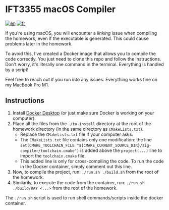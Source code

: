 # IFT3355 macOS Compiler

[![en](https://img.shields.io/badge/lang-en-red.svg)](https://github.com/etiennecollin/dockerfiles/blob/main/ift3355-macos-compilation/README.md)
[![fr](https://img.shields.io/badge/lang-fr-blue.svg)](https://github.com/etiennecollin/dockerfiles/blob/main/ift3355-macos-compilation/README_FR.md)

If you're using macOS, you will encounter a _linking_ issue when compiling the homework, even if the executable is generated. This could cause problems later in the homework.

To avoid this, I’ve created a Docker image that allows you to compile the code correctly. You just need to clone this repo and follow the instructions. Don't worry, it's literally one command in the terminal. Everything is handled by a script!

Feel free to reach out if you run into any issues. Everything works fine on my MacBook Pro M1.

## Instructions

1. Install [Docker Desktop](https://www.docker.com/products/docker-desktop/) (or just make sure Docker is working on your computer).
2. Place all the files from the `./to-install` directory at the root of the homework directory (in the same directory as `CMakeLists.txt`).
   - Replace the `CMakeLists.txt` file if your computer asks.
   - The `CMakeLists.txt` file contains only one modification: the line `set(CMAKE_TOOLCHAIN_FILE "${CMAKE_CURRENT_SOURCE_DIR}/zig-compiler/toolchain.cmake")` is added above the `project(...)` line to import the `toolchain.cmake` file.
   - This added line is only for cross-compiling the code. To run the code in the Docker container, simply comment out this line.
3. Now, to compile the project, run: `./run.sh ./build.sh` from the root of the homework.
4. Similarily, to execute the code from the container, run: `./run.sh ./build/RAY <...>` from the root of the homework.

The `./run.sh` script is used to run shell commands/scripts inside the docker container.

